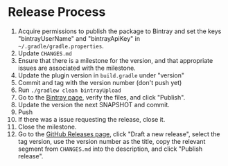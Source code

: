 # Release Process

1. Acquire permissions to publish the package to Bintray and set the keys "bintrayUserName" and "bintrayApiKey" in `~/.gradle/gradle.properties`.
1. Update `CHANGES.md`
1. Ensure that there is a milestone for the version, and that appropriate issues are associated with the milestone.
1. Update the plugin version in `build.gradle` under "version"
1. Commit and tag with the version number (don't push yet)
1. Run `./gradlew clean bintrayUpload`
1. Go to the [Bintray page](https://bintray.com/commercehub-oss/main/gradle-avro-plugin), verify the files, and click "Publish".
1. Update the version the next SNAPSHOT and commit.
1. Push
1. If there was a issue requesting the release, close it.
1. Close the milestone.
1. Go to the [GitHub Releases page](https://github.com/commercehub-oss/gradle-avro-plugin/releases), click "Draft a new release", select the tag version, use the version number as the title, copy the relevant segment from `CHANGES.md` into the description, and click "Publish release".
